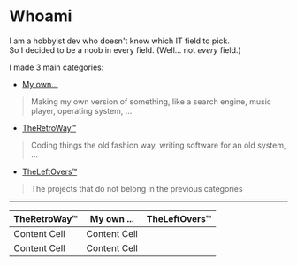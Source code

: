 # Whoami

I am a hobbyist dev who doesn't know which IT field to pick.  
So I decided to be a noob in every field. (Well... not *every* field.)

I made 3 main categories:
 - [My own... ](My_own.md)
> Making my own version of something, like a search engine, music player, operating system, ...
 - [TheRetroWay™ ](TheRetroWay.md)
> Coding things the old fashion way, writing software for an old system, ...
 - [TheLeftOvers™ ](TheLeftOvers.md) 
> The projects that do not belong in the previous categories
---

| TheRetroWay™  | My own ...    |  TheLeftOvers™ |
| ------------- | ------------- |------------- |
| Content Cell  | Content Cell  |              |
| Content Cell  | Content Cell  |              |
